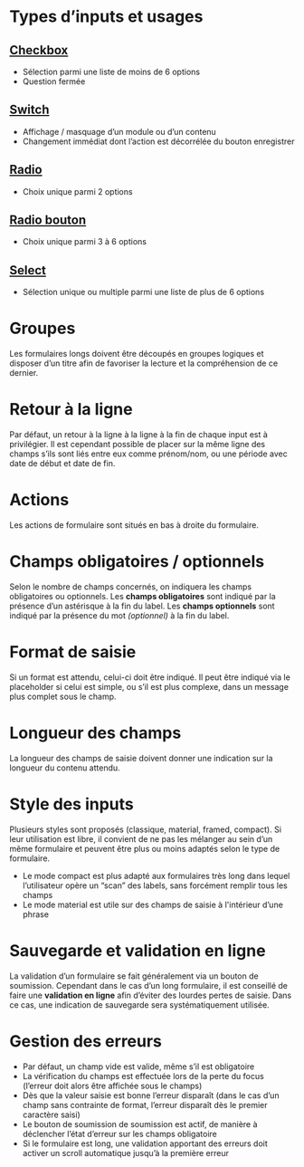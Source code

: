 # Types d’inputs et usages

## [Checkbox](/components/form/checkboxes)

- Sélection parmi une liste de moins de 6 options
- Question fermée

## [Switch](/components/form/switches)

- Affichage / masquage d’un module ou d’un contenu
- Changement immédiat dont l’action est décorrélée du bouton enregistrer

## [Radio](/components/form/radios)

- Choix unique parmi 2 options

## [Radio bouton](/components/form/radio-buttons)

- Choix unique parmi 3 à 6 options

## [Select](/components/form/select)

- Sélection unique ou multiple parmi une liste de plus de 6 options

# Groupes

Les formulaires longs doivent être découpés en groupes logiques et disposer d’un titre afin de favoriser la lecture et la compréhension de ce dernier.

# Retour à la ligne

Par défaut, un retour à la ligne à la ligne à la fin de chaque input est à privilégier.
Il est cependant possible de placer sur la même ligne des champs s’ils sont liés entre eux comme prénom/nom, ou une période avec date de début et date de fin.

# Actions

Les actions de formulaire sont situés en bas à droite du formulaire.

# Champs obligatoires / optionnels

Selon le nombre de champs concernés, on indiquera les champs obligatoires ou optionnels.
Les **champs obligatoires** sont indiqué par la présence d’un astérisque à la fin du label.
Les **champs optionnels** sont indiqué par la présence du mot *(optionnel)* à la fin du label.

# Format de saisie
Si un format est attendu, celui-ci doit être indiqué. Il peut être indiqué via le placeholder si celui est simple, ou s’il est plus complexe, dans un message plus complet sous le champ.

# Longueur des champs

La longueur des champs de saisie doivent donner une indication sur la longueur du contenu attendu.

# Style des inputs

Plusieurs styles sont proposés (classique, material, framed, compact). Si leur utilisation est libre, il convient de ne pas les mélanger au sein d’un même formulaire et peuvent être plus ou moins adaptés selon le type de formulaire.

- Le mode compact est plus adapté aux formulaires très long dans lequel l’utilisateur opère un “scan” des labels, sans forcément remplir tous les champs
- Le mode material est utile sur des champs de saisie à l'intérieur d’une phrase

# Sauvegarde et validation en ligne

La validation d’un formulaire se fait généralement via un bouton de soumission. Cependant dans le cas d’un long formulaire, il est conseillé de faire une **validation en ligne** afin d’éviter des lourdes pertes de saisie. Dans ce cas, une indication de sauvegarde sera systématiquement utilisée.

# Gestion des erreurs

- Par défaut, un champ vide est valide, même s’il est obligatoire
- La vérification du champs est effectuée lors de la perte du focus (l’erreur doit alors être affichée sous le champs)
- Dès que la valeur saisie est bonne l’erreur disparaît (dans le cas d’un champ sans contrainte de format, l’erreur disparaît dès le premier caractère saisi)
- Le bouton de soumission de soumission est actif, de manière à déclencher l’état d’erreur sur les champs obligatoire
- Si le formulaire est long, une validation apportant des erreurs doit activer un scroll automatique jusqu’à la première erreur
